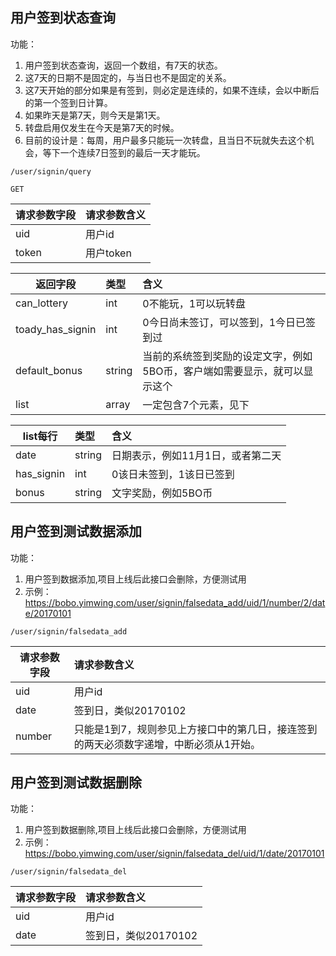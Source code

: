 
## 用户签到状态查询

功能：

1. 用户签到状态查询，返回一个数组，有7天的状态。
1. 这7天的日期不是固定的，与当日也不是固定的关系。
1. 这7天开始的部分如果是有签到，则必定是连续的，如果不连续，会以中断后的第一个签到日计算。
1. 如果昨天是第7天，则今天是第1天。
1. 转盘启用仅发生在今天是第7天的时候。
1. 目前的设计是：每周，用户最多只能玩一次转盘，且当日不玩就失去这个机会，等下一个连续7日签到的最后一天才能玩。


~~~
/user/signin/query
~~~
~~~
GET
~~~

| 请求参数字段        | 请求参数含义  |
| -------- |:------|
|uid|用户id|
|token|用户token|



| 返回字段        | 类型 |含义  |
| -------- |:------|:------|
| can_lottery     | int | 0不能玩，1可以玩转盘 |
| toady_has_signin     | int | 0今日尚未签订，可以签到，1今日已签到过 |
| default_bonus     | string | 当前的系统签到奖励的设定文字，例如5BO币，客户端如需要显示，就可以显示这个 |
| list     | array | 一定包含7个元素，见下 |

| list每行     | 类型 | 含义 |
| -------- |:------|:------|
| date     | string | 日期表示，例如11月1日，或者第二天 |
| has_signin     | int | 0该日未签到，1该日已签到 |
| bonus     | string | 文字奖励，例如5BO币 |

## 用户签到测试数据添加

功能：

1. 用户签到数据添加,项目上线后此接口会删除，方便测试用
1. 示例：https://bobo.yimwing.com/user/signin/falsedata_add/uid/1/number/2/date/20170101

~~~
/user/signin/falsedata_add
~~~

| 请求参数字段        | 请求参数含义  |
| -------- |:------|
|uid|用户id|
|date| 签到日，类似20170102 |
|number| 只能是1到7，规则参见上方接口中的第几日，接连签到的两天必须数字递增，中断必须从1开始。 |


## 用户签到测试数据删除

功能：

1. 用户签到数据删除,项目上线后此接口会删除，方便测试用
1. 示例：https://bobo.yimwing.com/user/signin/falsedata_del/uid/1/date/20170101

~~~
/user/signin/falsedata_del
~~~

| 请求参数字段        | 请求参数含义  |
| -------- |:------|
|uid|用户id|
|date| 签到日，类似20170102 |






